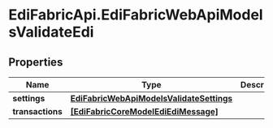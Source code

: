 # EdiFabricApi.EdiFabricWebApiModelsValidateEdi

## Properties
Name | Type | Description | Notes
------------ | ------------- | ------------- | -------------
**settings** | [**EdiFabricWebApiModelsValidateSettings**](EdiFabricWebApiModelsValidateSettings.md) |  | [optional] 
**transactions** | [**[EdiFabricCoreModelEdiEdiMessage]**](EdiFabricCoreModelEdiEdiMessage.md) |  | [optional] 


